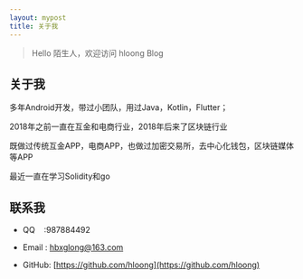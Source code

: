 ```yaml
---
layout: mypost
title: 关于我
---
```


> Hello 陌生人，欢迎访问 hloong Blog

## 关于我

多年Android开发，带过小团队，用过Java，Kotlin，Flutter；

2018年之前一直在互金和电商行业，2018年后来了区块链行业

既做过传统互金APP，电商APP，也做过加密交易所，去中心化钱包，区块链媒体等APP

最近一直在学习Solidity和go


## 联系我

- QQ&nbsp;&nbsp;&nbsp;&nbsp;:987884492

- Email&nbsp;: [hbxglong@163.com](http://mail.qq.com/cgi-bin/qm_share?t=qm_mailme&email=YBQNAQkaBSAREU4DDw0)

- GitHub: [https://github.com/hloong](https://github.com/hloong)
